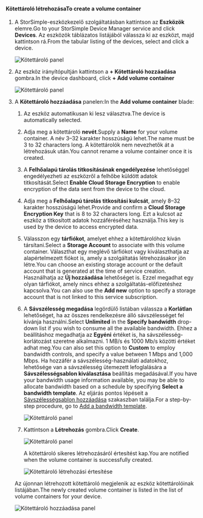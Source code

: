 <!--author=alkohli last changed: 06/22/17-->

#### <a name="to-create-a-volume-container"></a><span data-ttu-id="4c240-101">Kötettároló létrehozása</span><span class="sxs-lookup"><span data-stu-id="4c240-101">To create a volume container</span></span>
1. <span data-ttu-id="4c240-102">A StorSimple-eszközkezelő szolgáltatásban kattintson az **Eszközök** elemre.</span><span class="sxs-lookup"><span data-stu-id="4c240-102">Go to your StorSimple Device Manager service and click **Devices**.</span></span> <span data-ttu-id="4c240-103">Az eszközök táblázatos listájából válassza ki az eszközt, majd kattintson rá.</span><span class="sxs-lookup"><span data-stu-id="4c240-103">From the tabular listing of the devices, select and click a device.</span></span> 

    ![Kötettároló panel](./media/storsimple-8000-create-volume-container/createvolumecontainer1.png)

2. <span data-ttu-id="4c240-105">Az eszköz irányítópultján kattintson a **+ Kötettároló hozzáadása** gombra.</span><span class="sxs-lookup"><span data-stu-id="4c240-105">In the device dashboard, click **+ Add volume container**</span></span>

    ![Kötettároló panel](./media/storsimple-8000-create-volume-container/createvolumecontainer2.png)

3. <span data-ttu-id="4c240-107">A **Kötettároló hozzáadása** panelen:</span><span class="sxs-lookup"><span data-stu-id="4c240-107">In the **Add volume container** blade:</span></span>
   
   1. <span data-ttu-id="4c240-108">Az eszköz automatikusan ki lesz választva.</span><span class="sxs-lookup"><span data-stu-id="4c240-108">The device is automatically selected.</span></span>
   2. <span data-ttu-id="4c240-109">Adja meg a kötettároló **nevét**.</span><span class="sxs-lookup"><span data-stu-id="4c240-109">Supply a **Name** for your volume container.</span></span> <span data-ttu-id="4c240-110">A név 3–32 karakter hosszúságú lehet.</span><span class="sxs-lookup"><span data-stu-id="4c240-110">The name must be 3 to 32 characters long.</span></span> <span data-ttu-id="4c240-111">A kötettárolók nem nevezhetők át a létrehozásuk után.</span><span class="sxs-lookup"><span data-stu-id="4c240-111">You cannot rename a volume container once it is created.</span></span>
   3. <span data-ttu-id="4c240-112">A **Felhőalapú tárolás titkosításának engedélyezése** lehetőséggel engedélyezheti az eszközről a felhőbe küldött adatok titkosítását.</span><span class="sxs-lookup"><span data-stu-id="4c240-112">Select **Enable Cloud Storage Encryption** to enable encryption of the data sent from the device to the cloud.</span></span>
   4. <span data-ttu-id="4c240-113">Adja meg a **Felhőalapú tárolás titkosítási kulcsát**, amely 8–32 karakter hosszúságú lehet.</span><span class="sxs-lookup"><span data-stu-id="4c240-113">Provide and confirm a **Cloud Storage Encryption Key** that is 8 to 32 characters long.</span></span> <span data-ttu-id="4c240-114">Ezt a kulcsot az eszköz a titkosított adatok hozzáféréséhez használja.</span><span class="sxs-lookup"><span data-stu-id="4c240-114">This key is used by the device to access encrypted data.</span></span>
   5. <span data-ttu-id="4c240-115">Válasszon egy **tárfiókot**, amelyet ehhez a kötettárolóhoz kíván társítani.</span><span class="sxs-lookup"><span data-stu-id="4c240-115">Select a **Storage Account** to associate with this volume container.</span></span> <span data-ttu-id="4c240-116">Választhat egy meglévő tárfiókot vagy kiválaszthatja az alapértelmezett fiókot is, amely a szolgáltatás létrehozásakor jön létre.</span><span class="sxs-lookup"><span data-stu-id="4c240-116">You can choose an existing storage account or the default account that is generated at the time of service creation.</span></span> <span data-ttu-id="4c240-117">Használhatja az **Új hozzáadása** lehetőséget is. Ezzel megadhat egy olyan tárfiókot, amely nincs ehhez a szolgáltatás-előfizetéshez kapcsolva.</span><span class="sxs-lookup"><span data-stu-id="4c240-117">You can also use the **Add new** option to specify a storage account that is not linked to this service subscription.</span></span>
   6. <span data-ttu-id="4c240-118">A **Sávszélesség megadása** legördülő listában válassza a **Korlátlan** lehetőséget, ha az összes rendelkezésre álló sávszélességet fel kívánja használni.</span><span class="sxs-lookup"><span data-stu-id="4c240-118">Select **Unlimited** in the **Specify bandwidth** drop-down list if you wish to consume all the available bandwidth.</span></span> <span data-ttu-id="4c240-119">Ehhez a beállításhoz megadhatja az **Egyéni** értéket is, ha sávszélesség-korlátozást szeretne alkalmazni. 1 MB/s és 1000 Mb/s közötti értéket adhat meg.</span><span class="sxs-lookup"><span data-stu-id="4c240-119">You can also set this option to **Custom** to employ bandwidth controls, and specify a value between 1 Mbps and 1,000 Mbps.</span></span>
      <span data-ttu-id="4c240-120">Ha hozzáfér a sávszélesség-használati adatokhoz, lehetősége van a sávszélesség ütemezett lefoglalására a **Sávszélességsablon kiválasztása** beállítás megadásával.</span><span class="sxs-lookup"><span data-stu-id="4c240-120">If you have your bandwidth usage information available, you may be able to allocate bandwidth based on a schedule by specifying **Select a bandwidth template**.</span></span> <span data-ttu-id="4c240-121">Az eljárás pontos lépéseit a [Sávszélességsablon hozzáadása](../articles/storsimple/storsimple-8000-manage-bandwidth-templates.md#add-a-bandwidth-template) szakaszban találja.</span><span class="sxs-lookup"><span data-stu-id="4c240-121">For a step-by-step procedure, go to [Add a bandwidth template](../articles/storsimple/storsimple-8000-manage-bandwidth-templates.md#add-a-bandwidth-template).</span></span>

      ![Kötettároló panel](./media/storsimple-8000-create-volume-container/createvolumecontainer6b.png)
   7. <span data-ttu-id="4c240-123">Kattintson a **Létrehozás** gombra.</span><span class="sxs-lookup"><span data-stu-id="4c240-123">Click **Create**.</span></span>

        ![Kötettároló panel](./media/storsimple-8000-create-volume-container/createvolumecontainer6.png)
   
       <span data-ttu-id="4c240-125">A kötettároló sikeres létrehozásáról értesítést kap.</span><span class="sxs-lookup"><span data-stu-id="4c240-125">You are notified when the volume container is successfully created.</span></span>

       ![Kötettároló létrehozási értesítése](./media/storsimple-8000-create-volume-container/createvolumecontainer8.png)

   <span data-ttu-id="4c240-127">Az újonnan létrehozott kötettároló megjelenik az eszköz kötettárolóinak listájában.</span><span class="sxs-lookup"><span data-stu-id="4c240-127">The newly created volume container is listed in the list of volume containers for your device.</span></span>

   ![Kötettároló hozzáadása panel](./media/storsimple-8000-create-volume-container/createvolumecontainer9.png)


